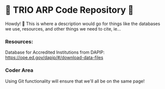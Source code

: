 # 🏫 TRIO ARP Code Repository 🏫
Howdy! 👋
This is where a description would go for things like the databases we use, resources, and other things we need to cite, ie...

### Resources:
Database for Accredited Institutions from DAPIP: https://ope.ed.gov/dapip/#/download-data-files

### Coder Area
Using Git functionality will ensure that we'll all be on the same page!
